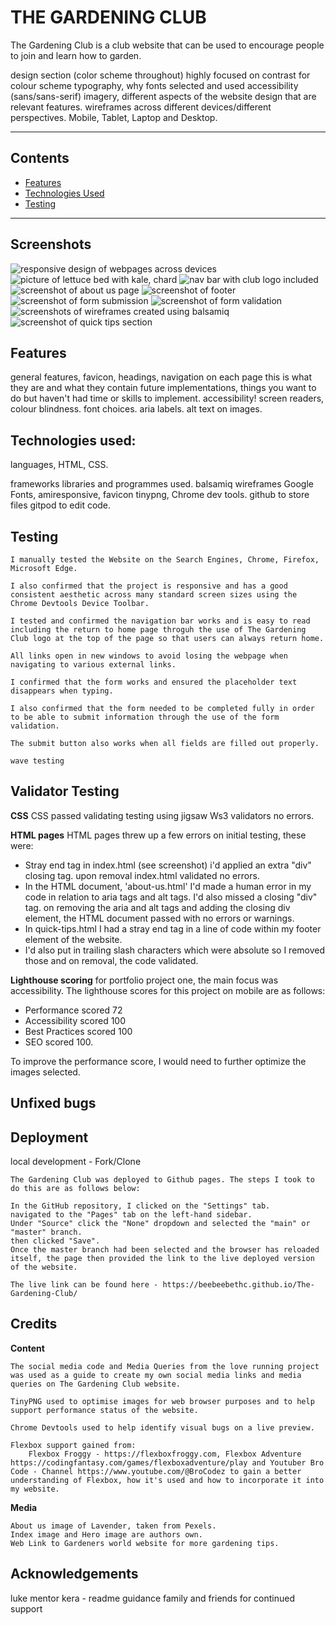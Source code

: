 # THE GARDENING CLUB

The Gardening Club is a club website that can be used to encourage people to join and learn how to garden.

design section (color scheme throughout) highly focused on contrast for colour scheme
typography, why fonts selected and used accessibility (sans/sans-serif)
imagery, different aspects of the website design that are relevant features. 
wireframes across different devices/different perspectives. Mobile, Tablet, Laptop and Desktop.

- - -

## Contents

* [Features](#features)
* [Technologies Used](#technologies-used)
* [Testing](#testing)


- - -
## Screenshots

![responsive design of webpages across devices](documentation/responsive-image.png)
![picture of lettuce bed with kale, chard](documentation/hero-image.png)
![nav bar with club logo included](documentation/nav-bar.png)
![screenshot of about us page](documentation/about-us-page.png)
![screenshot of footer](documentation/footer.png)
![screenshot of form submission](documentation/form-submission.png)
![screenshot of form validation](documentation/form-validator.png)
![screenshots of wireframes created using balsamiq](documentation/wireframe-desktop.png)
![screenshot of quick tips section](documentation/quick-tips.png)

## Features

general features, favicon, headings, navigation on each page this is what they are and what they contain
future implementations, things you want to do but haven't had time or skills to implement.
accessibility! screen readers, colour blindness. font choices. aria labels. alt text on images.

## Technologies used:

languages, HTML, CSS. 

frameworks libraries and programmes used. balsamiq wireframes Google Fonts, amiresponsive, favicon tinypng, Chrome dev tools. github to store files gitpod to edit code.

## Testing

    I manually tested the Website on the Search Engines, Chrome, Firefox, Microsoft Edge. 

    I also confirmed that the project is responsive and has a good consistent aesthetic across many standard screen sizes using the Chrome Devtools Device Toolbar. 

    I tested and confirmed the navigation bar works and is easy to read including the return to home page throguh the use of The Gardening Club logo at the top of the page so that users can always return home. 

    All links open in new windows to avoid losing the webpage when navigating to various external links. 

    I confirmed that the form works and ensured the placeholder text disappears when typing. 
    
    I also confirmed that the form needed to be completed fully in order to be able to submit information through the use of the form validation. 
    
    The submit button also works when all fields are filled out properly.

    wave testing

## Validator Testing

**CSS** 
CSS passed validating testing using jigsaw Ws3 validators no errors. 

**HTML pages**
HTML pages threw up a few errors on initial testing, these were:
 - Stray end tag in index.html (see screenshot) i'd applied an extra "div" closing tag. upon removal index.html validated no errors.
 - In the HTML document, 'about-us.html' I'd made a human error in my code in relation to aria tags and alt tags. I'd also missed a closing "div" tag. on removing the aria and alt tags and adding the closing div element, the HTML document passed with no errors or warnings.
 - In quick-tips.html I had a stray end tag in a line of code within my footer element of the website. 
 - I'd also put in trailing slash characters which were absolute so I removed those and on removal, the code validated. 

**Lighthouse scoring**
for portfolio project one, the main focus was accessibility. The lighthouse scores for this project on mobile are as follows:

- Performance scored 72
- Accessibility scored 100
- Best Practices scored 100
- SEO scored 100. 

To improve the performance score, I would need to further optimize the images selected. 

## Unfixed bugs

## Deployment

local development - Fork/Clone

    The Gardening Club was deployed to Github pages. The steps I took to do this are as follows below: 

    In the GitHub repository, I clicked on the "Settings" tab.
    navigated to the "Pages" tab on the left-hand sidebar.
    Under "Source" click the "None" dropdown and selected the "main" or "master" branch.
    then clicked "Save".
    Once the master branch had been selected and the browser has reloaded itself, the page then provided the link to the live deployed version of the website.

    The live link can be found here - https://beebeebethc.github.io/The-Gardening-Club/

## Credits

**Content**

    The social media code and Media Queries from the love running project was used as a guide to create my own social media links and media queries on The Gardening Club website.

    TinyPNG used to optimise images for web browser purposes and to help support performance status of the website.

    Chrome Devtools used to help identify visual bugs on a live preview.

    Flexbox support gained from:
        Flexbox Froggy - https://flexboxfroggy.com, Flexbox Adventure https://codingfantasy.com/games/flexboxadventure/play and Youtuber Bro Code - Channel https://www.youtube.com/@BroCodez to gain a better understanding of Flexbox, how it's used and how to incorporate it into my website.

**Media**

    About us image of Lavender, taken from Pexels.
    Index image and Hero image are authors own.
    Web Link to Gardeners world website for more gardening tips. 

## Acknowledgements

luke mentor
kera - readme guidance
family and friends for continued support